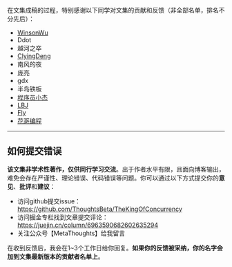 
在文集成稿的过程，特别感谢以下同学对文集的贡献和反馈（非全部名单，排名不分先后）：

* [WinsonWu](https://juejin.cn/user/1433418894956925)
* Ddot 
* 越河之卒 
* [ClyingDeng](https://juejin.cn/user/2735240661441591)
* 南风的夜
* 庞亮
* gdx
* 半岛铁板
* [程序员小杰](https://juejin.cn/user/2164257578290398)
* [LBJ](https://juejin.cn/user/3957856403462989)
* [Fly](https://juejin.cn/user/2805609406402798)
* [花哥编程 ](https://juejin.cn/user/712139267643054)

-------

## 如何提交错误

**该文集非学术性著作，仅供同行学习交流**。出于作者水平有限，且面向博客输出，难免会存在严谨性、理论错误、代码错误等问题。你可以通过以下方式提交你的**意见**、**批评**和**建议**：

* 访问github提交issue：https://github.com/ThoughtsBeta/TheKingOfConcurrency
* 访问掘金专栏找到文章提交评论：https://juejin.cn/column/6963590682602635294
* 关注公众号【MetaThoughts】给我留言

在收到反馈后，我会在1~3个工作日给你回复。**如果你的反馈被采纳，你的名字会加到文集最新版本的贡献者名单上**。
